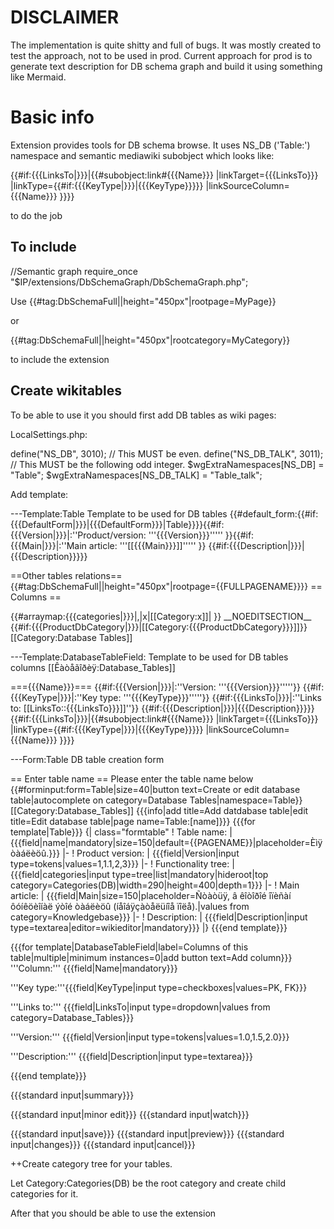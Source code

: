 # DISCLAIMER
The implementation is quite shitty and full of bugs. 
It was mostly created to test the approach, not to be used in prod.
Current approach for prod is to generate text description for DB schema graph and build it using something like Mermaid.


# Basic info
Extension provides tools for DB schema browse.
It uses NS_DB ('Table:')  namespace and semantic mediawiki subobject which looks like:

{{#if:{{{LinksTo|}}}|{{#subobject:link#{{{Name}}}
 |linkTarget={{{LinksTo}}}
 |linkType={{#if:{{{KeyType|}}}|{{{KeyType}}}}}
 |linkSourceColumn={{{Name}}}
}}}}

to do the job

## To include
//Semantic graph
require_once "$IP/extensions/DbSchemaGraph/DbSchemaGraph.php";

Use 
{{#tag:DbSchemaFull||height="450px"|rootpage=MyPage}}

or

{{#tag:DbSchemaFull||height="450px"|rootcategory=MyCategory}}

to include the extension


## Create wikitables
To be able to use it you should first add DB tables as wiki pages:

LocalSettings.php:

define("NS_DB", 3010); // This MUST be even.
define("NS_DB_TALK", 3011); // This MUST be the following odd integer.
$wgExtraNamespaces[NS_DB] = "Table";
$wgExtraNamespaces[NS_DB_TALK] = "Table_talk";

Add template:

---Template:Table
<noinclude>
Template to be used for DB tables
</noinclude><includeonly>{{#default_form:{{#if:{{{DefaultForm|}}}|{{{DefaultForm}}}|Table}}}}</includeonly>{{#if:{{{Version|}}}|:''Product/version: '''{{{Version}}}'''''
}}{{#if:{{{Main|}}}|:''Main article: '''[[{{{Main}}}]]'''''
}}
{{#if:{{{Description|}}}|{{{Description}}}}}<div class="noexcerpt">
==Other tables relations==
{{#tag:DbSchemaFull||height="450px"|rootpage={{FULLPAGENAME}}}}
== Columns  ==
</div>{{#arraymap:{{{categories|}}}|,|x|[[Category:x]]|&#32;}} __NOEDITSECTION__ {{#if:{{{ProductDbCategory|}}}|[[Category:{{{ProductDbCategory}}}]]}}[[Category:Database Tables]]


---Template:DatabaseTableField:
<noinclude>
Template to be used for DB tables columns
[[Êàòåãîðèÿ:Database_Tables]]
</noinclude><div class="noexcerpt">
==={{{Name}}}===
{{#if:{{{Version|}}}|:''Version: '''{{{Version}}}'''''}}
{{#if:{{{KeyType|}}}|:''Key type: '''{{{KeyType}}}'''''}}
{{#if:{{{LinksTo|}}}|:''Links to: [[LinksTo::{{{LinksTo}}}]]''}}
{{#if:{{{Description|}}}|{{{Description}}}}}{{#if:{{{LinksTo|}}}|{{#subobject:link#{{{Name}}}
 |linkTarget={{{LinksTo}}}
 |linkType={{#if:{{{KeyType|}}}|{{{KeyType}}}}}
 |linkSourceColumn={{{Name}}}
}}}}</div>

---Form:Table
<noinclude>
DB table creation form

== Enter table name ==
Please enter the table name below
{{#forminput:form=Table|size=40|button text=Create or edit database table|autocomplete on category=Database Tables|namespace=Table}}
[[Category:Database_Tables]]
</noinclude><includeonly>
{{{info|add title=Add datdabase table|edit title=Edit database table|page name=Table:[name]}}}
{{{for template|Table}}}
{| class="formtable"
! Table name:
| {{{field|name|mandatory|size=150|default={{PAGENAME}}|placeholder=Èìÿ òàáëèöû.}}}
|-
! Product version:
| {{{field|Version|input type=tokens|values=1,1.1,2,3}}}
|-
! Functionality tree:
| {{{field|categories|input type=tree|list|mandatory|hideroot|top category=Categories(DB)|width=290|height=400|depth=1}}}
|-
! Main article:
| {{{field|Main|size=150|placeholder=Ñòàòüÿ, â êîòîðîé îïèñàí ôóíêöèîíàë ýòîé òàáëèöû (íåîáÿçàòåëüíîå ïîëå).|values from category=Knowledgebase}}}
|-
! Description:
| {{{field|Description|input type=textarea|editor=wikieditor|mandatory}}}
|}
{{{end template}}}

{{{for template|DatabaseTableField|label=Columns of this table|multiple|minimum instances=0|add button text=Add column}}}
'''Column:''' {{{field|Name|mandatory}}}

'''Key type:'''{{{field|KeyType|input type=checkboxes|values=PK, FK}}}

'''Links to:''' {{{field|LinksTo|input type=dropdown|values from category=Database_Tables}}}

'''Version:''' {{{field|Version|input type=tokens|values=1.0,1.5,2.0}}}

'''Description:''' {{{field|Description|input type=textarea}}}

{{{end template}}}

{{{standard input|summary}}}

{{{standard input|minor edit}}} {{{standard input|watch}}}

{{{standard input|save}}} {{{standard input|preview}}} {{{standard input|changes}}} {{{standard input|cancel}}}
</includeonly>


++Create category tree for your tables.

Let Category:Categories(DB) be the root category and create child categories for it. 


After that you should be able to use the extension
